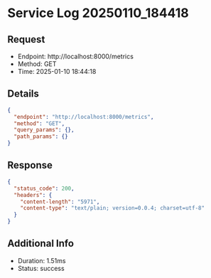 # Service Log 20250110_184418

## Request
- Endpoint: http://localhost:8000/metrics
- Method: GET
- Time: 2025-01-10 18:44:18

## Details
```json
{
  "endpoint": "http://localhost:8000/metrics",
  "method": "GET",
  "query_params": {},
  "path_params": {}
}
```

## Response
```json
{
  "status_code": 200,
  "headers": {
    "content-length": "5971",
    "content-type": "text/plain; version=0.0.4; charset=utf-8"
  }
}
```

## Additional Info
- Duration: 1.51ms
- Status: success
